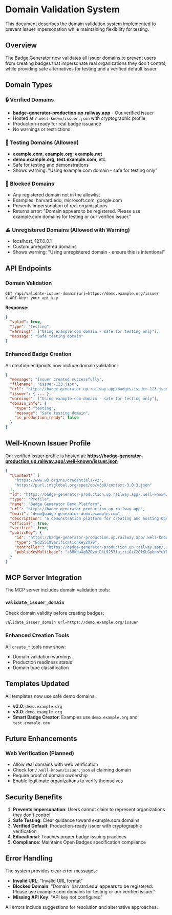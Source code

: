 # Domain Validation System

This document describes the domain validation system implemented to prevent issuer impersonation while maintaining flexibility for testing.

## Overview

The Badge Generator now validates all issuer domains to prevent users from creating badges that impersonate real organizations they don't control, while providing safe alternatives for testing and a verified default issuer.

## Domain Types

### 🔒 Verified Domains
- **badge-generator-production.up.railway.app** - Our verified issuer
- Hosted at `/.well-known/issuer.json` with cryptographic profile
- Production-ready for real badge issuance
- No warnings or restrictions

### 🧪 Testing Domains (Allowed)
- **example.com**, **example.org**, **example.net**
- **demo.example.org**, **test.example.com**, etc.
- Safe for testing and demonstrations
- Shows warning: "Using example.com domain - safe for testing only"

### 🚫 Blocked Domains
- Any registered domain not in the allowlist
- Examples: harvard.edu, microsoft.com, google.com
- Prevents impersonation of real organizations
- Returns error: "Domain appears to be registered. Please use example.com domains for testing or our verified issuer."

### ⚠️ Unregistered Domains (Allowed with Warning)
- localhost, 127.0.0.1
- Custom unregistered domains
- Shows warning: "Using unregistered domain - ensure this is intentional"

## API Endpoints

### Domain Validation
```http
GET /api/validate-issuer-domain?url=https://demo.example.org/issuer
X-API-Key: your_api_key
```

**Response:**
```json
{
  "valid": true,
  "type": "testing",
  "warnings": ["Using example.com domain - safe for testing only"],
  "message": "Safe testing domain"
}
```

### Enhanced Badge Creation
All creation endpoints now include domain validation:

```json
{
  "message": "Issuer created successfully",
  "filename": "issuer-123.json",
  "url": "https://badge-generator.up.railway.app/badges/issuer-123.json",
  "issuer": { ... },
  "warnings": ["Using example.com domain - safe for testing only"],
  "domain_info": {
    "type": "testing",
    "message": "Safe testing domain",
    "is_production_ready": false
  }
}
```

## Well-Known Issuer Profile

Our verified issuer profile is hosted at:
**https://badge-generator-production.up.railway.app/.well-known/issuer.json**

```json
{
  "@context": [
    "https://www.w3.org/ns/credentials/v2",
    "https://purl.imsglobal.org/spec/ob/v3p0/context-3.0.3.json"
  ],
  "id": "https://badge-generator-production.up.railway.app/.well-known/issuer.json",
  "type": "Profile",
  "name": "Badge Generator Demo Platform",
  "url": "https://badge-generator-production.up.railway.app",
  "email": "demo@badge-generator-demo.example.com",
  "description": "A demonstration platform for creating and hosting Open Badges. This is a verified default issuer for testing and demonstration purposes.",
  "official": true,
  "verified": true,
  "publicKey": {
    "id": "https://badge-generator-production.up.railway.app/.well-known/issuer.json#key",
    "type": "Ed25519VerificationKey2020",
    "controller": "https://badge-generator-production.up.railway.app/.well-known/issuer.json",
    "publicKeyMultibase": "z6MkhaXgBZDvotDkL5257faiztiGiC2QtKLGpbnnYuYByT1S"
  }
}
```

## MCP Server Integration

The MCP server includes domain validation tools:

### `validate_issuer_domain`
Check domain validity before creating badges:
```
validate_issuer_domain url=https://demo.example.org/issuer
```

### Enhanced Creation Tools
All `create_*` tools now show:
- Domain validation warnings
- Production readiness status
- Domain type classification

## Templates Updated

All templates now use safe demo domains:
- **v2.0**: `demo.example.org`
- **v3.0**: `demo.example.org`
- **Smart Badge Creator**: Examples use `demo.example.org` and `test.example.com`

## Future Enhancements

### Web Verification (Planned)
- Allow real domains with web verification
- Check for `/.well-known/issuer.json` at claiming domain
- Require proof of domain ownership
- Enable legitimate organizations to verify themselves

## Security Benefits

1. **Prevents Impersonation**: Users cannot claim to represent organizations they don't control
2. **Safe Testing**: Clear guidance toward example.com domains
3. **Verified Default**: Production-ready issuer with cryptographic verification
4. **Educational**: Teaches proper badge issuing practices
5. **Compliance**: Maintains Open Badges specification compliance

## Error Handling

The system provides clear error messages:
- **Invalid URL**: "Invalid URL format"
- **Blocked Domain**: "Domain 'harvard.edu' appears to be registered. Please use example.com domains for testing or our verified issuer."
- **Missing API Key**: "API key not configured"

All errors include suggestions for resolution and alternative approaches.